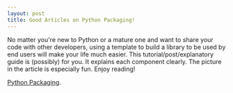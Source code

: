 ```yaml
---
layout: post
title: Good Articles on Python Packaging!
---
```


No matter you're new to Python or a mature one and want to share your code with other developers, using a template to build a library to be used by end users will make your life much easier. This tutorial/post/explanatory guide is (possibly) for you. It explains each component clearly. The picture in the article is especially fun. Enjoy reading! 

 
[Python Packaging](https://manikos.github.io/a-tour-on-python-packaging). 
